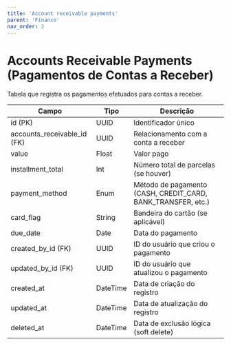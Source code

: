 ```yaml
---
title: 'Account receivable payments'
parent: 'Finance'
nav_order: 2
---
```


# Accounts Receivable Payments (Pagamentos de Contas a Receber)

Tabela que registra os pagamentos efetuados para contas a receber.

| Campo                      | Tipo      | Descrição |
|----------------------------|----------|-----------|
| id (PK)                   | UUID     | Identificador único |
| accounts_receivable_id (FK) | UUID    | Relacionamento com a conta a receber |
| value                     | Float    | Valor pago |
| installment_total         | Int      | Número total de parcelas (se houver) |
| payment_method            | Enum     | Método de pagamento (CASH, CREDIT_CARD, BANK_TRANSFER, etc.) |
| card_flag                 | String   | Bandeira do cartão (se aplicável) |
| due_date                  | Date     | Data do pagamento |
| created_by_id (FK)        | UUID     | ID do usuário que criou o pagamento |
| updated_by_id (FK)        | UUID     | ID do usuário que atualizou o pagamento |
| created_at                | DateTime | Data de criação do registro |
| updated_at                | DateTime | Data de atualização do registro |
| deleted_at                | DateTime | Data de exclusão lógica (soft delete) |
